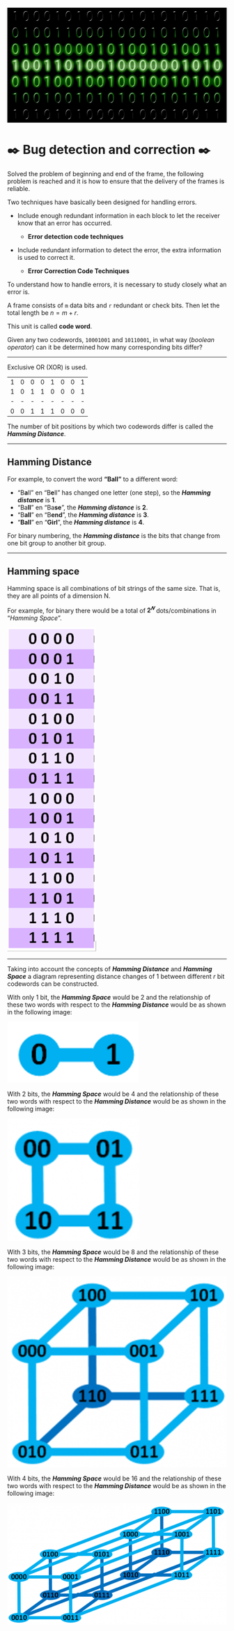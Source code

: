 ![Welcome](/images/link_layer/Hamming/binary_numbers.jpg)

# ✒️ Bug detection and correction ✒️

Solved the problem of beginning and end of the frame, the following problem is reached and it is how to ensure that the delivery of the frames is reliable.

Two techniques have basically been designed for handling errors.

- Include enough redundant information in each block to let the receiver know that an error has occurred.
  - **Error detection code techniques**

- Include redundant information to detect the error, the extra information is used to correct it.
  - **Error Correction Code Techniques**

To understand how to handle errors, it is necessary to study closely what an error is.

A frame consists of `m` data bits and `r` redundant or check bits. Then let the total length be $n = m + r$.

This unit is called **code word**.

Given any two codewords, `10001001` and `10110001`, in what way (*boolean operator*) can it be determined how many corresponding bits differ?

---

Exclusive OR (XOR) is used.

|    |    |    |    |    |    |    |    |
|:---:|:---:|:---:|:---:|:---:|:---:|:---:|:---:|
| 1  | 0  | 0  | 0  | 1  | 0  | 0  | 1  |
| 1  | 0  | 1  | 1  | 0  | 0  | 0  | 1  |
| \- | \- | \- | \- | \- | \- | \- | \- |
| 0  | 0  | 1  | 1  | 1  | 0  | 0  | 0  |

The number of bit positions by which two codewords differ is called the ***Hamming Distance***.

---

## Hamming Distance

For example, to convert the word **“Ball”** to a different word:

- “B**a**ll” en “B**e**ll” has changed one letter (one step), so the ***Hamming distance*** is **1**.
- “Ba**ll**” en “Ba**se**”, the ***Hamming distance*** is **2**.
- “B**all**” en “B**end**”, the ***Hamming distance*** is **3**.
- “**Ball**” en “**Girl**”, the ***Hamming distance*** is **4**.

For binary numbering, the ***Hamming distance*** is the bits that change from one bit group to another bit group.

---

## Hamming space

Hamming space is all combinations of bit strings of the same size. That is, they are all points of a dimension N.

For example, for binary there would be a total of $𝟐^𝑵$ dots/combinations in “*Hamming Space*”.

![Hamming Space 4 bits](/images/link_layer/Hamming/Hamming_Space_4_bits.png)

---

Taking into account the concepts of ***Hamming Distance*** and ***Hamming Space*** a diagram representing distance changes of 1 between different *r* bit codewords can be constructed.

With only 1 bit, the ***Hamming Space*** would be 2 and the relationship of these two words with respect to the ***Hamming Distance*** would be as shown in the following image:

![1 bit](/images/link_layer/Hamming/bits/1_bit.png)

With 2 bits, the ***Hamming Space*** would be 4 and the relationship of these two words with respect to the ***Hamming Distance*** would be as shown in the following image:

![2 bits](/images/link_layer/Hamming/bits/2_bits.png)

With 3 bits, the ***Hamming Space*** would be 8 and the relationship of these two words with respect to the ***Hamming Distance*** would be as shown in the following image:

![3 bits](/images/link_layer/Hamming/bits/3_bits.png)

With 4 bits, the ***Hamming Space*** would be 16 and the relationship of these two words with respect to the ***Hamming Distance*** would be as shown in the following image:

![4 bits](/images/link_layer/Hamming/bits/4_bits.png)